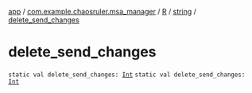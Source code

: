 [app](../../../index.md) / [com.example.chaosruler.msa_manager](../../index.md) / [R](../index.md) / [string](index.md) / [delete_send_changes](.)

# delete_send_changes

`static val delete_send_changes: `[`Int`](https://kotlinlang.org/api/latest/jvm/stdlib/kotlin/-int/index.html)
`static val delete_send_changes: `[`Int`](https://kotlinlang.org/api/latest/jvm/stdlib/kotlin/-int/index.html)